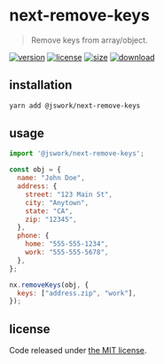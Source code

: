 # next-remove-keys
> Remove keys from array/object.

[![version][version-image]][version-url]
[![license][license-image]][license-url]
[![size][size-image]][size-url]
[![download][download-image]][download-url]

## installation
```bash
yarn add @jswork/next-remove-keys
```

## usage
```js
import '@jswork/next-remove-keys';

const obj = {
  name: "John Doe",
  address: {
    street: "123 Main St",
    city: "Anytown",
    state: "CA",
    zip: "12345",
  },
  phone: {
    home: "555-555-1234",
    work: "555-555-5678",
  },
};

nx.removeKeys(obj, {
  keys: ["address.zip", "work"],
});
```

## license
Code released under [the MIT license](https://github.com/afeiship/next-remove-keys/blob/master/LICENSE.txt).

[version-image]: https://img.shields.io/npm/v/@jswork/next-remove-keys
[version-url]: https://npmjs.org/package/@jswork/next-remove-keys

[license-image]: https://img.shields.io/npm/l/@jswork/next-remove-keys
[license-url]: https://github.com/afeiship/next-remove-keys/blob/master/LICENSE.txt

[size-image]: https://img.shields.io/bundlephobia/minzip/@jswork/next-remove-keys
[size-url]: https://github.com/afeiship/next-remove-keys/blob/master/dist/next-remove-keys.min.js

[download-image]: https://img.shields.io/npm/dm/@jswork/next-remove-keys
[download-url]: https://www.npmjs.com/package/@jswork/next-remove-keys
